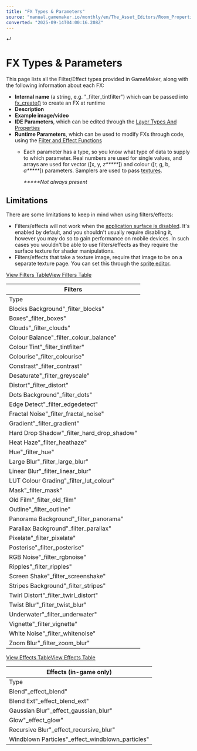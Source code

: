 ```yaml
---
title: "FX Types & Parameters"
source: "manual.gamemaker.io/monthly/en/The_Asset_Editors/Room_Properties/FX/All_Filter_Effect_Types.htm"
converted: "2025-09-14T04:00:16.208Z"
---
```


↵

# FX Types & Parameters

This page lists all the Filter/Effect types provided in GameMaker, along with the following information about each FX:

-   **Internal name** (a string, e.g. "\_filter\_tintfilter") which can be passed into [fx\_create()](../../../GameMaker_Language/GML_Reference/Asset_Management/Rooms/Filter_Effect_Layers/fx_create.md) to create an FX at runtime
-   **Description**
-   **Example image/video**
-   **IDE Parameters**, which can be edited through the [Layer Types And Properties](../Layer_Properties.md)
-   **Runtime Parameters**, which can be used to modify FXs through code, using the [Filter and Effect Functions](../../../../../../GameMaker_Language/GML_Reference/Asset_Management/Rooms/Filter_Effect_Layers/Filter_Effect_Functions.md)
    -   Each parameter has a type, so you know what type of data to supply to which parameter. Real numbers are used for single values, and arrays are used for vector (\[x, y, _z**\***_\]) and colour (\[r, g, b, _a**\***_\]) parameters. Samplers are used to pass [textures](../../../GameMaker_Language/GML_Reference/Asset_Management/Sprites/Sprite_Information/sprite_get_texture.md).

        _**\***Not always present_

## Limitations

There are some limitations to keep in mind when using filters/effects:

-   Filters/effects will not work when the [application surface is disabled](../../../GameMaker_Language/GML_Reference/Drawing/Surfaces/application_surface_enable.md). It's enabled by default, and you shouldn't usually require disabling it, however you may do so to gain performance on mobile devices. In such cases you wouldn't be able to use filters/effects as they require the surface texture for shader manipulations.
-   Filters/effects that take a texture image, require that image to be on a separate texture page. You can set this through the [sprite editor](../../Sprites.md).

[View Filters TableView Filters Table](All_Filter_Effect_Types.htm#)

| Filters |
| --- |
| Type | Description | Example | IDE Parameters | Runtime Parameters |
| Blocks Background"_filter_blocks" | Creates a background with tiled 3D blocks. |  | View PositionPerspectiveShadingFace LightingBlock TilesBlocks Texture | g_BlocksPosition (Array)g_BlocksPerspective (Real)g_BlocksShading (Real)g_BlocksFaceLight (Array)g_BlocksTiles (Array)g_BlocksTexture (Sampler) |
| Boxes"_filter_boxes" | Creates a tiled boxes effect with optional animation. |  | ScaleSizeDisplacementAnimation SpeedAngleRotation SpeedRoundnessColour SpeedColour CountSharpnessColour Palette | g_BoxesScale (Real)g_BoxesSize (Real)g_BoxesDisplacement (Real)g_BoxesSpeed (Real)g_BoxesAngle (Real)g_BoxesRotation (Array)g_BoxesRoundness (Real)g_BoxesColourSpeed (Real)g_BoxesColours (Real)g_BoxesSharpness (Real)g_BoxesPalette (Real) |
| Clouds"_filter_clouds" | Adds animated clouds. |  | ScaleVelocityTurbulenceCloud LevelWave AmountShapeDensityEdge FadeLight ColourShade ColourShade OffsetShade FadeClouds Texture | g_CloudScale (Real)g_CloudVelocity (Array)g_CloudTurbulence (Real)g_CloudLevel (Real)g_CloudWaves (Real)g_CloudShape (Array)g_CloudDensity (Real)g_CloudFade (Real)g_CloudColour1 (Array)g_CloudColour2 (Array)g_CloudShadeOffset (Array)g_CloudShadeFade (Real)g_CloudTexture (Sampler) |
| Colour Balance"_filter_colour_balance" | Allows you to balance the highlights, midtones and shadows of the game. |  | Shadows RGBMidtones RGBHighlights RGB | g_ColourBalanceShadows (Array)g_ColourBalanceMidtones (Array)g_ColourBalanceHighlights (Array) |
| Colour Tint"_filter_tintfilter" | Applies a colour tint to the rendered content. |  | Tint colour | g_TintCol (Array) |
| Colourise"_filter_colourise" | Changes everything to appear with the given hue and saturation. |  | IntensityTint colour | g_Intensity (Real)g_TintCol (Array) |
| Constrast"_filter_contrast" | Allows you to change the contrast and brightness of the rendered content. |  | ContrastBrightness | g_ContrastIntensity (Real)g_ContrastBrightness (Real) |
| Desaturate"_filter_greyscale" | Reduces the saturation of the rendered content by the specified intensity value. |  | Intensity | g_Intensity (Real) |
| Distort"_filter_distort" | Applies distortion to the game, using a texture image. |  | ScaleAmountOffsetDistort texture | g_DistortScale (Real)g_DistortAmount (Real)g_DistortOffset (Real)g_DistortTexture (Sampler) |
| Dots Background"_filter_dots" | Applies a dotted effect to your game, with optional animation. You can create a noise effect by setting the scale to a low value. |  | ScaleSizeOffsetDisplacementAnimation SpeedColour SpeedColour CountSharpnessColour Palette | g_DotsScale (Real)g_DotsSize (Real)g_DotsOffset (Real)g_DotsDisplacement (Real)g_DotsSpeed (Real)g_DotsColourSpeed (Real)g_DotsColours (Real)g_DotsSharpness (Real)g_DotsPalette (Sampler) |
| Edge Detect"_filter_edgedetect" | Uses edge detection so only the edges in your game are visible. |  | Threshold | g_Threshold (Real) |
| Fractal Noise"_filter_fractal_noise" | Displays fractal noise with animation support |  | ScalePersistenceOffsetAnimation SpeedTint ColourNoise Texture | g_FractalNoiseScale (Real)g_FractalNoisePersistence (Real)g_FractalNoiseOffset (Array)g_FractalNoiseSpeed (Real)g_FractalNoiseTintColour (Array)g_FractalNoiseTexture (Sampler) |
| Gradient"_filter_gradient" | Creates a gradient with the selected colours and mode. Transparent colours are supported. |  | Start ColourEnd ColourStart Point (0 - 1)End Point (0 - 1)Gradient Mode | g_GradientColour1 (Array)g_GradientColour2 (Array)g_GradientPosition1 (Array)g_GradientPosition2 (Array)g_GradientMode (Real, 0 to 5) |
| Hard Drop Shadow"_filter_hard_drop_shadow" | Creates a hard drop shadow that's drawn at the given (x, y) offset. |  | X DisplacementY DisplacementOpacityColour | g_DisplacementX (Real)g_DisplacementY (Real)g_Opacity (Real)g_Colour (Array) |
| Heat Haze"_filter_heathaze" | Creates an animated heat haze effect and is useful for displaying hot environments. |  | Distort 1 SpeedDistort 2 SpeedDistort 1 ScaleDistort 2 ScaleDistort 1 AmountDistort 2 AmountChroma SpreadCamera Offset ScaleDistort Texture | g_Distort1Speed (Real)g_Distort2Speed (Real)g_Distort1Scale (Real)g_Distort2Scale (Real)g_Distort1Amount (Real)g_Distort2Amount (Real)g_ChromaSpreadAmount (Real)g_CamOffsetScale (Real)g_DistortTexture (Sampler) |
| Hue"_filter_hue" | Allows you to shift the hue and change the saturation. |  | Hue ShiftSaturation | g_HueShift (Real)g_HueSaturation (Real) |
| Large Blur"_filter_large_blur" | Blurs the image.IMPORTANT This filter may be slow on some platforms. For better performance, use the "Gaussian Blur" effect (listed under the Effects table). |  | RadiusNoise texture | g_Radius (Real)g_NoiseTexture (Sampler) |
| Linear Blur"_filter_linear_blur" | Creates a linear blur effect controlled by the given vector values (X and Y, between -128 and 128). |  | VectorNoise texture | g_LinearBlurVector (Array)g_NoiseTexture (Sampler) |
| LUT Colour Grading"_filter_lut_colour" | Allows you to apply LUT colour grading using a texture as the lookup table (LUT).You can look up (heh) LUT textures on the internet to use in your game. |  | IntensityLUT Texture | g_LUTColourIntensity (Real)g_LUTColourTexture (Sampler) |
| Mask"_filter_mask" | Masks the rendered content using the luminosity from the given sprite, where white is fully visible, and black is invisible. |  | Alpha StartAlpha EndMask Texture | g_MaskStart (Real)g_MaskEnd (Real)g_MaskTexture (Sampler) |
| Old Film"_filter_old_film" | Creates an old film filter. |  | Flicker IntensityFlicker SpeedJitter IntensitySaturationSpeck IntensityBar ScaleBar SpeedBar FrequencyRing ScaleRing SharpnessRing IntensityNoise Texture | g_OldFilmFlickerIntensity (Real)g_OldFilmFlickerSpeed (Real)g_OldFilmJitterIntensity (Real)g_OldFilmSaturation (Real)g_OldFilmSpeckIntensity (Real)g_OldFilmBarScale (Real)g_OldFilmBarSpeed (Real)g_OldFilmBarFrequency (Real)g_OldFilmRingScale (Real)g_OldFilmRingSharpness (Real)g_OldFilmRingIntensity (Real)g_OldFilmTexture (Sampler) |
| Outline"_filter_outline" | Creates an outline around the opaque contents of the layer. Use this as a Single-Layer FX for the best effect. |  | Outline colourRadiusPixel scale | g_OutlineColour (Array)g_OutlineRadius (Real)g_OutlinePixelScale (Real) |
| Panorama Background"_filter_panorama" | Allows you to draw a panorama image with perspective parameters. |  | View DirectionPerspectiveCylinderPanorama Texture | g_PanoramaDirection (Array)g_PanoramaPerspective (Real)g_PanoramaCylinder (Real)g_PanoramaTexture (Sampler) |
| Parallax Background"_filter_parallax" | Allows you to draw an image with a flat 3D perspective, with fog and texture depth parameters.NOTE This effect may reduce your game's performance on weaker devices. |  | View DirectionPerspectiveView PositionTexture ScaleTexture DepthFog ColourFog RangeFog DepthParallax Texture | g_ParallaxDirection (Array)g_ParallaxPerspective (Real)g_ParallaxPosition (Array)g_ParallaxScale (Real)g_ParallaxDepth (Real)g_ParallaxFogColour (Array)g_ParallaxFogRange (Array)g_ParallaxFogDepth (Real)g_ParallaxTexture (Sampler) |
| Pixelate"_filter_pixelate" | Makes the rendered content look pixelated, allowing you to change the size of each pixel. This gives the rendered content a low resolution look. |  | Cell Size | g_CellSize (Real) |
| Posterise"_filter_posterise" | Applies a posterisation effect to the rendered content, allowing you to change the max colour levels for each hue. |  | Colour Levels | g_ColourLevels (Real) |
| RGB Noise"_filter_rgbnoise" | Displays coloured noise with optional animation. |  | IntensityAnimationTint ColourNoise Texture | g_RGBNoiseIntensity (Real)g_RGBNoiseAnimation (Real)g_RGBNoiseColour (Array)g_RGBNoiseTexture (Sampler) |
| Ripples"_filter_ripples" | Creates an animated ripple effect. |  | PositionSpeedWidtAmplitudeRadius | g_RipplesPosition (Array)g_RipplesSpeed (Real)g_RipplesWidth (Real)g_RipplesAmplitude (Real)g_RipplesRadius (Real) |
| Screen Shake"_filter_screenshake" | Makes the rendered content shake to simulate a camera shake effect. Works best when controlled at runtime. |  | MagnitudeShake speedNoise texture | g_Magnitude (Real)g_ShakeSpeed (Real)g_NoiseTexture (Sampler) |
| Stripes Background"_filter_stripes" | Creates an opaque, striped background effect. |  | WidthDirectionOffsetDisplacementAnimation SpeedWave ScaleWave AmplitudeColour CountSharpnessColour Palette | g_StripesWidth (Real)g_StripesDirection (Real)g_StripesOffset (Real)g_StripesDisplacement (Real)g_StripesSpeed (Real)g_StripesFrequency (Real)g_StripesAmplitude (Real)g_StripesColours (Real)g_StripesSharpness (Real)g_StripesPalette (Sampler) |
| Twirl Distort"_filter_twirl_distort" | Creates a twirl distort effect at the center of the camera (+ the offset). |  | AngleRadiusOffset | g_DistortAngle (Real)g_DistortRadius (Real)g_DistortOffset (Real) |
| Twist Blur"_filter_twist_blur" | Applies a Twist Blur filter. |  | PositionIntensityNoise Texture | g_TwistBlurCenter (Array)g_TwistBlurIntensity (Real)g_TwistBlurTexture (Sampler) |
| Underwater"_filter_underwater" | Makes the rendered content look like it is underwater. |  | Distort 1 SpeedDistort 2 SpeedDistort 1 ScaleDistort 2 ScaleDistort 1 AmountDistort 2 AmountChroma SpreadCamera Offset ScaleGlint ColourTint ColourAdd ColourDistort Texture | g_Distort1Speed (Real)g_Distort2Speed (Real)g_Distort1Scale (Real)g_Distort2Scale (Real)g_Distort1Amount (Real)g_Distort2Amount (Real)g_ChromaSpreadAmount (Real)g_CamOffsetScale (Real)g_GlintCol (Array)g_TintCol (Array)g_AddCol (Array)g_DistortTexture (Sampler) |
| Vignette"_filter_vignette" | Displays a vignette around your game, with the ability to change the texture displayed on the Vignette. |  | EdgesSharpnessVignette Texture | g_VignetteEdges (Array)g_VignetteSharpness (Real)g_VignetteTexture (Sampler) |
| White Noise"_filter_whitenoise" | Adds white noise, with optional animation. |  | IntensityAnimationNoise Texture | g_WhiteNoiseIntensity (Real)g_WhiteNoiseAnimation (Real)g_WhiteNoiseTexture (Sampler) |
| Zoom Blur"_filter_zoom_blur" | Displays a zooming motion blur filter. |  | PositionIntensityFocus RadiusNoise Texture | g_ZoomBlurCenter (Array)g_ZoomBlurIntensity (Real)g_ZoomBlurFocusRadius (Real)g_ZoomBlurTexture (Sampler) |

[View Effects TableView Effects Table](All_Filter_Effect_Types.htm#)

| Effects (in-game only) |
| --- |
| Type | Description | Example | IDE Parameters | Runtime Parameters |
| Blend"_effect_blend" | Apply a blend mode to the layerNOTE Only applicable to non-FX layers |  | Blend Mode | g_Blend (Real) |
| Blend Ext"_effect_blend_ext" | Apply an extended blend mode to the layerNOTE Only applicable to non-FX layers |  | Source Blend ModeDestination Blend ModeAlpha Source Blend ModeAlpha Destination Blend Mode | g_BlendExt_Src (Real)g_BlendExt_Dest (Real)g_BlendExt_AlphaSrc (Real)g_BlendExt_AlphaDest (Real) |
| Gaussian Blur"_effect_gaussian_blur" | Adds a blur to the game. You can adjust the number of times the image is downsampled when blurring, which increases the intensity of the blur but may result in blocky output. You can also adjust the number of passes, which is how many times blur is applied at each downsample level. This increases intensity of the final blur but costs performance.This is faster than the Large Blur filter. |  | Downsample CountPasses | g_numDownsamples (Real)g_numPasses (Real) |
| Glow"_effect_glow" | Adds a glow to the game.NOTE This effect may reduce your game's performance on weaker devices. |  | RadiusQualityIntensityGammaAlpha | g_GlowRadius (Real)g_GlowQuality (Real)g_GlowIntensity (Real)g_GlowGamma (Real)g_GlowAlpha (Real) |
| Recursive Blur"_effect_recursive_blur" | Adds a blur effect. "Recursive" refers to the method used for achieving the blur, as this is faster than a regular blur filter.NOTE This effect may reduce your game's performance on weaker devices. |  | RadiusQualityGamma | g_RecursiveBlurRadius (Real)g_RecursiveBlurQuality (Real)g_RecursiveBlurGamma (Real) |
| Windblown Particles"_effect_windblown_particles" | Creates a windblown particles effect, showing a leaf sprite by default.NOTE This effect may reduce your game's performance on weaker devices. |  | SpriteNumber of particlesSpawn timeSpawn all at startWarmup framesParticle mass MinParticle mass MaxParticle sprite scale (Start)Particle sprite scale (End)Particle colour 1Particle colour 1 AltParticle colour 2Particle colour 2 AltParticle colour 2 PosParticle colour 2 EnabledParticle colour 3Particle colour 3 AltParticle colour 3 PosParticle colour 3 EnabledParticle colour 4Particle colour 4 AltParticle initial velocity x MinParticle initial velocity x MaxParticle initial velocity y MinParticle initial velocity y MaxParticle initial rotation MinParticle initial rotation MaxParticle rotation speed MinParticle rotation speed MaxParticle align with velocityParticle lifetime MinParticle lifetime MaxParticle update skipParticle spawn border marginParticle source blendParticle dest blendDraw trails onlyTrail spawn chanceTrail lifetime MinTrail lifetime MaxTrail thickness MinTrail thickness MaxTrail colour 1Trail colour 1 AltTrail colour 2Trail colour 2 AltTrail colour 2 PosTrail colour 2 EnabledTrail colour 3Trail colour 3 AltTrail colour 3 PosTrail colour 3 EnabledTrail colour 4Trail colour 4 AltTrail min segment lengthTrail source blendTrail dest blendNumber of blowersBlower size MinBlower size MaxBlower speed MinBlower speed MaxBlower rotation speed MinBlower rotation speed MaxBlower force MinBlower force MaxBlower camera offset scaleForce grid resolution XForce grid resolution YWind force XWind force YParticle dragGravityEnable debug mode | param_sprite (Sprite)param_num_particles (Real)param_particle_spawn_time (Real)param_particle_spawn_all_at_start (Bool)param_warmup_frames (Real)param_particle_mass_min (Real)param_particle_mass_max (Real)param_particle_start_sprite_scale (Real)param_particle_end_sprite_scale (Real)param_particle_col_1 (Array)param_particle_col_alt_1 (Array)param_particle_col_2 (Array)param_particle_col_alt_2 (Array)param_particle_col_2_pos (Real)param_particle_col_enabled_2 (Bool)param_particle_col_3 (Array)param_particle_col_alt_3 (Array)param_particle_col_3_pos (Real)param_particle_col_enabled_3 (Bool)param_particle_col_4 (Array)param_particle_col_alt_4 (Array)param_particle_initial_velocity_range_x_min (Real)param_particle_initial_velocity_range_x_max (Real)param_particle_initial_velocity_range_y_min (Real)param_particle_initial_velocity_range_y_max (Real)param_particle_initial_rotation_min (Real)param_particle_initial_rotation_max (Real)param_particle_rot_speed_min (Real)param_particle_rot_speed_max (Real)param_particle_align_vel (Real)param_particle_lifetime_min (Real)param_particle_lifetime_max (Real)param_particle_update_skip (Real)param_particle_spawn_border_prop (Real)param_particle_src_blend (Blend Mode Factor Constant)param_particle_dest_blend (Blend Mode Factor Constant)param_trails_only (Bool)param_trail_chance (Real)param_trail_lifetime_min (Real)param_trail_lifetime_max (Real)param_trail_thickness_min (Real)param_trail_thickness_max (Real)param_trail_col_1 (Array)param_trail_col_alt_1 (Array)param_trail_col_2 (Array)param_trail_col_alt_2 (Array)param_trail_col_2_pos (Real)param_trail_col_enabled_2 (Bool)param_trail_col_3 (Array)param_trail_col_alt_3 (Array)param_trail_col_3_pos (Real)param_trail_col_enabled_3 (Bool)param_trail_col_4 (Array)param_trail_col_alt_4 (Array)param_trail_min_segment_length (Real)param_trail_src_blend (Blend Mode Factor Constant)param_trail_dest_blend (Blend Mode Factor Constant)param_num_blowers (Real)param_blower_size_min (Real)param_blower_size_max (Real)param_blower_speed_min (Real)param_blower_speed_max (Real)param_blower_rot_speed_min (Real)param_blower_rot_speed_max (Real)param_blower_force_min (Real)param_blower_force_max (Real)param_blower_camvec_scale (Real)param_force_grid_sizex (Real)param_force_grid_sizey (Real)param_wind_vector_x (Real)param_wind_vector_y (Real)param_dragcoeff (Real)param_grav_accel (Real)param_debug_grid (Bool) |